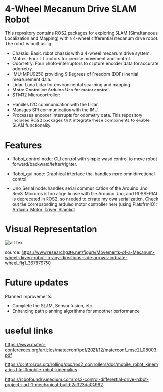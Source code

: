 
# 4-Wheel Mecanum Drive SLAM Robot

This repository contains ROS2 packages for exploring SLAM (Simultaneous Localization and Mapping) with a 4-wheel differential mecanum drive robot. The robot is built using:

* Chassis: Basic robot chassis with a 4-wheel mecanum drive system.
Motors: Four TT motors for precise movement and control.
* Odometry: Four photo-interruptors to capture encoder data for accurate odometry.
* IMU: MPU9250 providing 9 Degrees of Freedom (DOF) inertial measurement data.
* Lidar: Luna Lidar for environmental scanning and mapping.
* Motor Controller: Arduino Uno for motor control.
* STM32 Microcontroller:
- Handles I2C communication with the Lidar.
- Manages SPI communication with the IMU.
- Processes encoder interrupts for odometry data.
This repository includes ROS2 packages that integrate these components to enable SLAM functionality.

# Features

* Robot_control node: CLI control with simple wasd control to move robot forward/backward/lefter/righter.

* Robot_gui node: Graphical interface that handles more omnidirectional control.

* Uno_Serial node: handles serial communication of the Arduino Uno Rev3. Microros is too alrge to use with the Arduino Uno, and ROSSERIAl is deprecated in ROS2, so needed to create my own serialization. Check out the correpsonding arduino motor controller here (using PlatofrmIO): [Arduino_Motor_Driver_Slambot](https://github.com/JustASimpleCoder/Ardunio_Motor_Driver_Slambot)


# Visual Representation

![alt text](README_Images/MecanumWheelDiagram.png)

source: https://www.researchgate.net/figure/Movements-of-a-Mecanum-wheel-driven-robot-to-any-directions-side-arrows-indicate-wheel_fig1_367879750

# Future updates
Planned improvements:

* Complete the SLAM, Sensor fusion, etc. 
* Enhancing path planning algorithms for smoother performance.



# useful links
https://www.matec-conferences.org/articles/matecconf/pdf/2021/12/matecconf_mse21_08003.pdf

https://control.ros.org/rolling/doc/ros2_controllers/doc/mobile_robot_kinematics.html#mobile-robot-kinematics

https://robofoundry.medium.com/ros2-control-differential-drive-robot-project-part-1-mechanical-build-2a323da04992